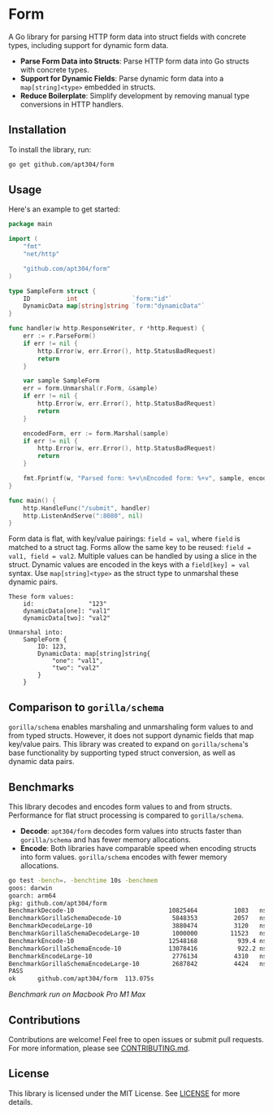 # Form

A Go library for parsing HTTP form data into struct fields with concrete types, including support for dynamic form data.

- **Parse Form Data into Structs**: Parse HTTP form data into Go structs with concrete types.
- **Support for Dynamic Fields**: Parse dynamic form data into a `map[string]<type>` embedded in structs.
- **Reduce Boilerplate**: Simplify development by removing manual type conversions in HTTP handlers.

## Installation

To install the library, run:

```sh
go get github.com/apt304/form
```

## Usage

Here's an example to get started:

```go
package main

import (
	"fmt"
	"net/http"

	"github.com/apt304/form"
)

type SampleForm struct {
	ID          int               `form:"id"`
	DynamicData map[string]string `form:"dynamicData"`
}

func handler(w http.ResponseWriter, r *http.Request) {
	err := r.ParseForm()
	if err != nil {
		http.Error(w, err.Error(), http.StatusBadRequest)
		return
	}

	var sample SampleForm
	err = form.Unmarshal(r.Form, &sample)
	if err != nil {
		http.Error(w, err.Error(), http.StatusBadRequest)
		return
	}

	encodedForm, err := form.Marshal(sample)
	if err != nil {
		http.Error(w, err.Error(), http.StatusBadRequest)
		return
	}

	fmt.Fprintf(w, "Parsed form: %+v\nEncoded form: %+v", sample, encodedForm)
}

func main() {
	http.HandleFunc("/submit", handler)
	http.ListenAndServe(":8080", nil)
}
```

Form data is flat, with key/value pairings: `field = val`, where `field` is matched to a struct tag. Forms allow the same key to be reused: `field = val1, field = val2`. Multiple values can be handled by using a slice in the struct. Dynamic values are encoded in the keys with a `field[key] = val` syntax. Use `map[string]<type>` as the struct type to unmarshal these dynamic pairs.

```
These form values:
    id:               "123"
    dynamicData[one]: "val1"
    dynamicData[two]: "val2"

Unmarshal into:
    SampleForm {
        ID: 123,
        DynamicData: map[string]string{
            "one": "val1",
            "two": "val2"
        }
    }
```

## Comparison to `gorilla/schema`

`gorilla/schema` enables marshaling and unmarshaling form values to and from typed structs. However, it does not support dynamic fields that map key/value pairs. This library was created to expand on `gorilla/schema`'s base functionality by supporting typed struct conversion, as well as dynamic data pairs.

## Benchmarks

This library decodes and encodes form values to and from structs. Performance for flat struct processing is compared to `gorilla/schema`.

- **Decode**: `apt304/form` decodes form values into structs faster than `gorilla/schema` and has fewer memory allocations.
- **Encode**: Both libraries have comparable speed when encoding structs into form values. `gorilla/schema` encodes with fewer memory allocations.

```sh
go test -bench=. -benchtime 10s -benchmem
goos: darwin
goarch: arm64
pkg: github.com/apt304/form
BenchmarkDecode-10                      	10825464	      1083   ns/op	     640 B/op	      17 allocs/op
BenchmarkGorillaSchemaDecode-10         	 5848353	      2057   ns/op	    1104 B/op	      49 allocs/op
BenchmarkDecodeLarge-10                 	 3880474	      3120   ns/op	     480 B/op	      40 allocs/op
BenchmarkGorillaSchemaDecodeLarge-10    	 1000000	     11523   ns/op	    3392 B/op	     184 allocs/op
BenchmarkEncode-10                      	12548168	       939.4 ns/op	     782 B/op	      22 allocs/op
BenchmarkGorillaSchemaEncode-10         	13078416	       922.2 ns/op	     776 B/op	      19 allocs/op
BenchmarkEncodeLarge-10                 	 2776134	      4310   ns/op	    4196 B/op	      81 allocs/op
BenchmarkGorillaSchemaEncodeLarge-10    	 2687842	      4424   ns/op	    3831 B/op	      66 allocs/op
PASS
ok  	github.com/apt304/form	113.075s
```

_Benchmark run on Macbook Pro M1 Max_

## Contributions

Contributions are welcome! Feel free to open issues or submit pull requests. For more information, please see [CONTRIBUTING.md](CONTRIBUTING.md).

## License

This library is licensed under the MIT License. See [LICENSE](LICENSE) for more details.
